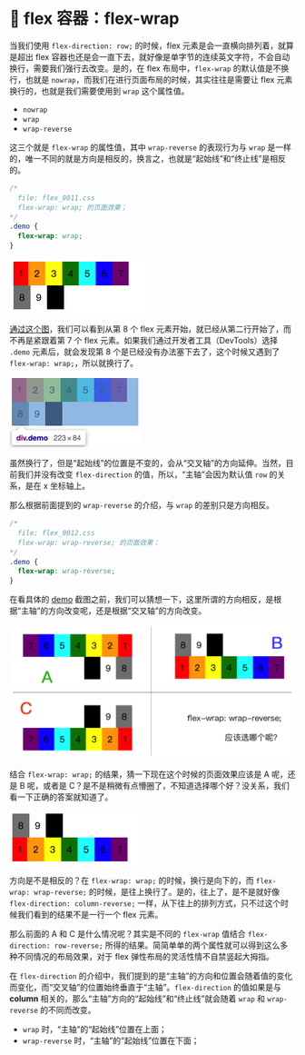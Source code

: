 # 📕 flex 容器：flex-wrap

当我们使用 `flex-direction: row;` 的时候，flex 元素是会一直横向排列着，就算是超出 flex 容器也还是会一直下去，就好像是单字节的连续英文字符，不会自动换行，需要我们强行去改变。是的，在 flex 布局中，`flex-wrap` 的默认值是不换行，也就是 `nowrap`，而我们在进行页面布局的时候，其实往往是需要让 flex 元素换行的，也就是我们需要使用到 `wrap` 这个属性值。

* `nowrap`
* `wrap`
* `wrap-reverse`

这三个就是 `flex-wrap`  的属性值，其中 `wrap-reverse` 的表现行为与 `wrap` 是一样的，唯一不同的就是方向是相反的，换言之，也就是“起始线”和“终止线”是相反的。

```css
/* 
  file: flex_0011.css
  flex-wrap: wrap; 的页面效果；
*/
.demo {
  flex-wrap: wrap;
}
```

<img src="/image/02-03-1.png" style="zoom:50%;" />

[通过这个图](../../demo.html?id=11)，我们可以看到从第 8 个 flex 元素开始，就已经从第二行开始了，而不再是紧跟着第 7 个 flex 元素。如果我们通过开发者工具（DevTools）选择 `.demo` 元素后，就会发现第 8 个是已经没有办法塞下去了，这个时候又遇到了 `flex-wrap: wrap;`，所以就换行了。

<img src="/image/02-03-2.png" style="zoom:50%;" />

虽然换行了，但是“起始线”的位置是不变的，会从“交叉轴”的方向延伸。当然，目前我们并没有改变 `flex-direction` 的值，所以，“主轴”会因为默认值 `row` 的关系，是在 x 坐标轴上。

那么根据前面提到的 `wrap-reverse` 的介绍，与 `wrap` 的差别只是方向相反。

```css
/* 
  file: flex_0012.css
  flex-wrap: wrap-reverse; 的页面效果；
*/
.demo {
  flex-wrap: wrap-reverse;
}
```

在看具体的 [demo](../../demo.html?id=12) 截图之前，我们可以猜想一下，这里所谓的方向相反，是根据“主轴”的方向改变呢，还是根据“交叉轴”的方向改变。

<img src="/image/02-03-3.png" style="zoom:50%;" />

结合 `flex-wrap: wrap;` 的结果，猜一下现在这个时候的页面效果应该是 A 呢，还是 B 呢，或者是 C？是不是稍微有点懵圈了，不知道选择哪个好？没关系，我们看一下正确的答案就知道了。

<img src="/image/02-03-4.png" style="zoom:50%;" />

方向是不是相反的？在 `flex-wrap: wrap;` 的时候，换行是向下的，而 `flex-wrap: wrap-reverse;` 的时候，是往上换行了。是的，往上了，是不是就好像 `flex-direction: column-reverse;` 一样，从下往上的排列方式，只不过这个时候我们看到的结果不是一行一个 flex 元素。

那么前面的 A 和 C 是什么情况呢？其实是不同的 `flex-wrap` 值结合 `flex-direction: row-reverse;` 所得的结果。简简单单的两个属性就可以得到这么多种不同情况的布局效果，对于 flex 弹性布局的灵活性情不自禁竖起大拇指。

在 `flex-direction` 的介绍中，我们提到的是“主轴”的方向和位置会随着值的变化而变化，而“交叉轴”的位置始终垂直于“主轴”。`flex-direction` 的值如果是与 **column** 相关的，那么“主轴”方向的“起始线”和“终止线”就会随着 `wrap` 和 `wrap-reverse` 的不同而改变。

* `wrap` 时，“主轴”的“起始线”位置在上面；
* `wrap-reverse` 时，“主轴”的“起始线”位置在下面；

